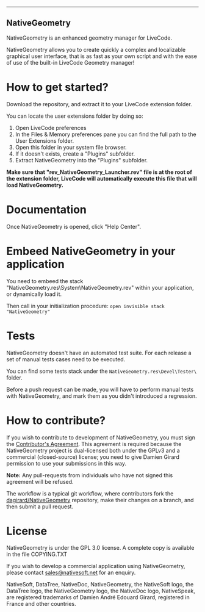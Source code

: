 -----------------------------------------------
NativeGeometry
-----------------------------------------------
NativeGeometry is an enhanced geometry manager for LiveCode.

NativeGeometry allows you to create quickly a complex and localizable graphical user interface, that is as fast as your own script and with the ease of use of the built-in LiveCode Geometry manager!

# How to get started?

Download the repository, and extract it to your LiveCode extension folder.

You can locate the user extensions folder by doing so:
1. Open LiveCode preferences
2. In the Files & Memory preferences pane you can find the full path to the User Extensions folder. 
3. Open this folder in your system file browser.
4. If it doesn't exists, create a "Plugins" subfolder.
5. Extract NativeGeometry into the "Plugins" subfolder.

**Make sure that "rev_NativeGeometry_Launcher.rev" file is at the root of the extension folder, LiveCode will automatically execute this file that will load NativeGeometry.**

# Documentation

Once NativeGeometry is opened, click "Help Center".

# Embeed NativeGeometry in your application

You need to embeed the stack "NativeGeometry.res\System\NativeGeometry.rev" within your application, or dynamically load it.

Then call in your initialization procedure:
`open invisible stack "NativeGeometry"`

# Tests

NativeGeometry doesn't have an automated test suite. For each release a set of manual tests cases need to be executed.

You can find some tests stack under the `NativeGeometry.res\Devel\Tester\` folder.

Before a push request can be made, you will have to perform manual tests with NativeGeometry, and mark them as you didn't introduced a regression.

# How to contribute?

If you wish to contribute to development of NativeGeometry, you must sign the [Contributor's Agreement](http://www.nativesoft.net/oss/contribute).  This agreement is required because the NativeGeometry project is dual-licensed both under the GPLv3 and a commercial (closed-source) license; you need to give Damien Girard permission to use your submissions in this way.

**Note:** Any pull-requests from individuals who have not signed this agreement will be refused.

The workflow is a typical git workflow, where contributors fork the [dagirard/NativeGeometry](https://github.com/dagirard/NativeGeometry) repository, make their changes on a branch, and then submit a pull request.

# License

NativeGeometry is under the GPL 3.0 license.
A complete copy is available in the file COPYING.TXT

If you wish to develop a commercial application using NativeGeometry,
please contact sales@nativesoft.net for an enquiry.

NativeSoft, DataTree, NativeDoc, NativeGeometry, the NativeSoft logo, the DataTree logo, the NativeGeometry logo, the NativeDoc logo, NativeSpeak, are registered trademarks of Damien André Edouard Girard, registered in France and other countries.